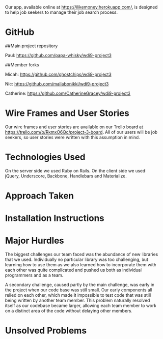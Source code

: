 Our app, available online at https://ilikemoney.herokuapp.com/, is designed to help job seekers to manage their job search process.

# GitHub

##Main project repository

Paul: https://github.com/papa-whisky/wdi9-project3

##Member forks

Micah: https://github.com/ghostchips/wdi9-project3

Nic: https://github.com/mallabonikki/wdi9-project3

Catherine: https://github.com/CatherineGracey/wdi9-project3

# Wire Frames and User Stories

Our wire frames and user stories are available on our Trello board at https://trello.com/b/RkmxO6Qc/project-3-board. All of our users will be job seekers, so user stories were written with this assumption in mind.

# Technologies Used

On the server side we used Ruby on Rails. On the client side we used jQuery, Underscore, Backbone, Handlebars and Materialize.

# Approach Taken


# Installation Instructions


# Major Hurdles

The biggest challenges our team faced was the abundance of new libraries that we used. Individually no particular library was too challenging, but learning how to use them as we also learned how to incorporate them with each other was quite complicated and pushed us both as individual programmers and as a team.

A secondary challenge, caused partly by the main challenge, was early in the project when our code base was still small. Our early components all relied on each other, which made it impossible to test code that was still being written by another team member. This problem naturally resolved itself as our codebase became larger, allowing each team member to work on a distinct area of the code without delaying other members.

# Unsolved Problems
